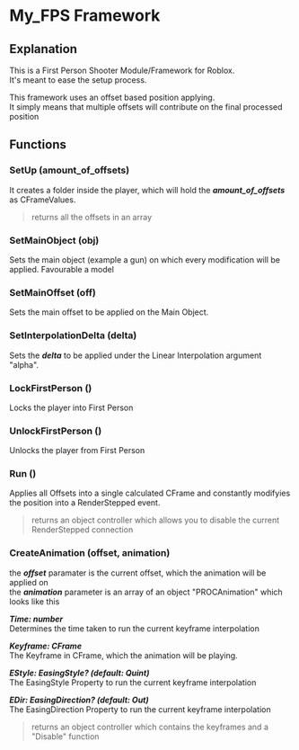 # My_FPS Framework
## Explanation

This is a First Person Shooter Module/Framework for Roblox.  
It's meant to ease the setup process.

This framework uses an offset based position applying.  
It simply means that multiple offsets will contribute on the final processed position  

## Functions
### SetUp (amount_of_offsets)
It creates a folder inside the player, which will hold the ___amount_of_offsets___ as CFrameValues.

> returns all the offsets in an array

### SetMainObject (obj)
Sets the main object (example a gun) on which every modification will be applied. Favourable a model

### SetMainOffset (off)
Sets the main offset to be applied on the Main Object.

### SetInterpolationDelta (delta)
Sets the ___delta___ to be applied under the Linear Interpolation argument "alpha".

### LockFirstPerson ()
Locks the player into First Person

### UnlockFirstPerson ()
Unlocks the player from First Person

### Run ()
Applies all Offsets into a single calculated CFrame and constantly modifyies the position into a RenderStepped event.

> returns an object controller which allows you to disable the current RenderStepped connection

### CreateAnimation (offset, animation)
the ***offset*** paramater is the current offset, which the animation will be applied on  
the ***animation*** parameter is an array of an object "PROCAnimation" which looks like this

***Time: number***  
Determines the time taken to run the current keyframe interpolation

***Keyframe: CFrame***  
The Keyframe in CFrame, which the animation will be playing.

***EStyle: EasingStyle? (default: Quint)***  
The EasingStyle Property to run the current keyframe interpolation

***EDir: EasingDirection? (default: Out)***  
The EasingDirection Property to run the current keyframe interpolation

> returns an object controller which contains the keyframes and a "Disable" function

